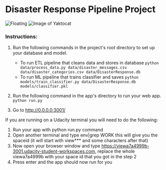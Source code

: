 # Disaster Response Pipeline Project

![Floating](https://media.giphy.com/media/853jNve3ljqrYrcSOK/giphy.gif)
![Image of Yaktocat](https://octodex.github.com/images/yaktocat.png)

### Instructions:
1. Run the following commands in the project's root directory to set up your database and model.

    - To run ETL pipeline that cleans data and stores in database
        `python data/process_data.py data/disaster_messages.csv data/disaster_categories.csv data/DisasterResponse.db`
    - To run ML pipeline that trains classifier and saves
        `python models/train_classifier.py data/DisasterResponse.db models/classifier.pkl`

2. Run the following command in the app's directory to run your web app.
    `python run.py`

3. Go to http://0.0.0.0:3001/

If you are running on a Udacity terminal you will need to do the following:

1) Run your app with python run.py command
2) Open another terminal and type env|grep WORK this will give you the spaceid (it will start with view*** and some characters after that)
3) Now open your browser window and type https://viewa7a4999b-3001.udacity-student-workspaces.com, replace the whole viewa7a4999b with your space id that you got in the step 2
4) Press enter and the app should now run for you

